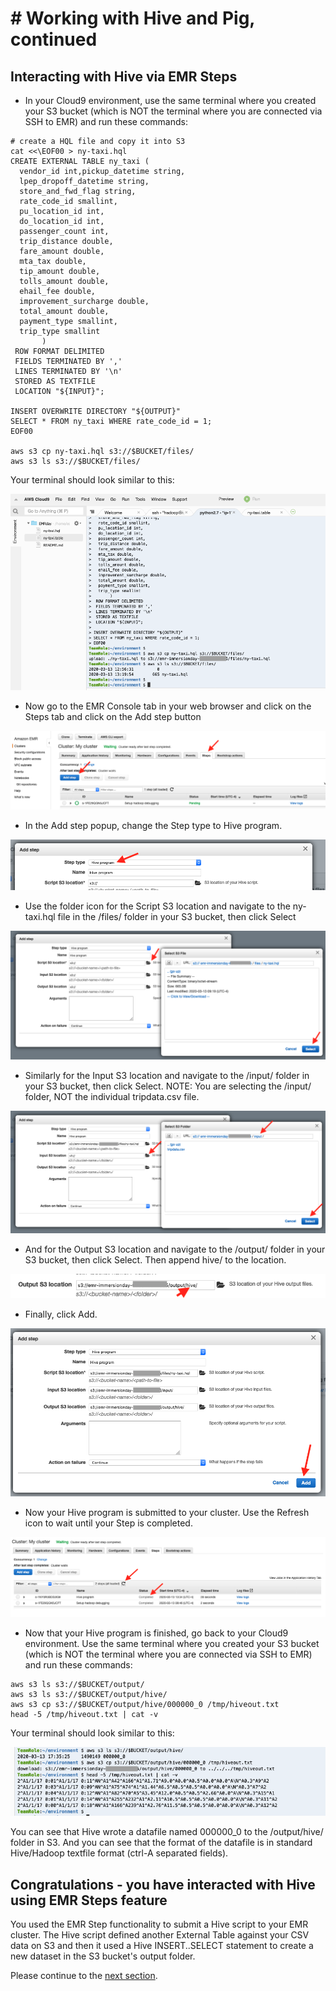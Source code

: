 # # Working with Hive and Pig, continued

## Interacting with Hive via EMR Steps

* In your Cloud9 environment, use the same terminal where you created your S3 bucket (which is NOT the terminal where you are connected via SSH to EMR) and run these commands:

```
# create a HQL file and copy it into S3
cat <<\EOF00 > ny-taxi.hql
CREATE EXTERNAL TABLE ny_taxi (
  vendor_id int,pickup_datetime string,
  lpep_dropoff_datetime string,
  store_and_fwd_flag string,
  rate_code_id smallint,
  pu_location_id int,
  do_location_id int,
  passenger_count int,
  trip_distance double,
  fare_amount double,
  mta_tax double,
  tip_amount double,
  tolls_amount double,
  ehail_fee double,
  improvement_surcharge double,
  total_amount double,
  payment_type smallint,
  trip_type smallint
       )
 ROW FORMAT DELIMITED
 FIELDS TERMINATED BY ','
 LINES TERMINATED BY '\n'
 STORED AS TEXTFILE
 LOCATION "${INPUT}";

INSERT OVERWRITE DIRECTORY "${OUTPUT}"
SELECT * FROM ny_taxi WHERE rate_code_id = 1;
EOF00

aws s3 cp ny-taxi.hql s3://$BUCKET/files/
aws s3 ls s3://$BUCKET/files/

```

Your terminal should look similar to this:

![screenshot](images/H7.png)

* Now go to the EMR Console tab in your web browser and click on the Steps tab and click on the Add step button

![screenshot](images/H8.png)

* In the Add step popup, change the Step type to Hive program.

![screenshot](images/H9.png)

* Use the folder icon for the Script S3 location and navigate to the ny-taxi.hql file in the /files/ folder in your S3 bucket, then click Select

![screenshot](images/H10.png)

* Similarly for the Input S3 location and navigate to the /input/ folder in your S3 bucket, then click Select.  NOTE: You are selecting the /input/ folder, NOT the individual tripdata.csv file.

![screenshot](images/H11.png)

* And for the Output S3 location and navigate to the /output/ folder in your S3 bucket, then click Select.  Then append hive/ to the location.

![screenshot](images/H12.png)

* Finally, click Add.

![screenshot](images/H13.png)

* Now your Hive program is submitted to your cluster.  Use the Refresh icon to wait until your Step is completed.

![screenshot](images/H14.png)

* Now that your Hive program is finished, go back to your Cloud9 environment.  Use the same terminal where you created your S3 bucket (which is NOT the terminal where you are connected via SSH to EMR) and run these commands:

```
aws s3 ls s3://$BUCKET/output/
aws s3 ls s3://$BUCKET/output/hive/
aws s3 cp s3://$BUCKET/output/hive/000000_0 /tmp/hiveout.txt
head -5 /tmp/hiveout.txt | cat -v

```
Your terminal should look similar to this:

![screenshot](images/H15.png)

You can see that Hive wrote a datafile named 000000_0 to the /output/hive/ folder in S3.  And you can see that the format of the datafile is in standard Hive/Hadoop textfile format (ctrl-A separated fields).

## Congratulations - you have interacted with Hive using EMR Steps feature
You used the EMR Step functionality to submit a Hive script to your EMR cluster.  The Hive script defined another External Table against your CSV data on S3 and then it used a Hive INSERT..SELECT statement to create a new dataset in the S3 bucket's output folder.

Please continue to the [next section](L2d-PigStep.md).
